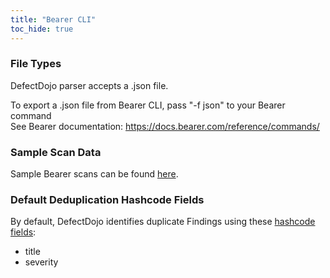 ```yaml
---
title: "Bearer CLI"
toc_hide: true
---
```


### File Types
DefectDojo parser accepts a .json file.

To export a .json file from Bearer CLI, pass "-f json" to your Bearer command  
See Bearer documentation: https://docs.bearer.com/reference/commands/

### Sample Scan Data
Sample Bearer scans can be found [here](https://github.com/DefectDojo/django-DefectDojo/tree/master/unittests/scans/bearer).

### Default Deduplication Hashcode Fields
By default, DefectDojo identifies duplicate Findings using these [hashcode fields](https://docs.defectdojo.com/en/working_with_findings/finding_deduplication/about_deduplication/):

- title
- severity
